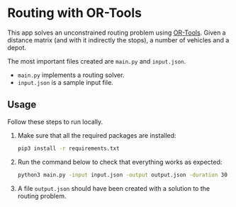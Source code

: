 # Routing with OR-Tools

This app solves an unconstrained routing problem using [OR-Tools][or-tools].
Given a distance matrix (and with it indirectly the stops), a number of vehicles
and a depot.

The most important files created are `main.py` and `input.json`.

* `main.py` implements a routing solver.
* `input.json` is a sample input file.

## Usage

Follow these steps to run locally.

1. Make sure that all the required packages are installed:

    ```bash
    pip3 install -r requirements.txt
    ```

1. Run the command below to check that everything works as expected:

    ```bash
    python3 main.py -input input.json -output output.json -duration 30
    ```

1. A file `output.json` should have been created with a solution to the routing
problem.

[or-tools]: https://developers.google.com/optimization
